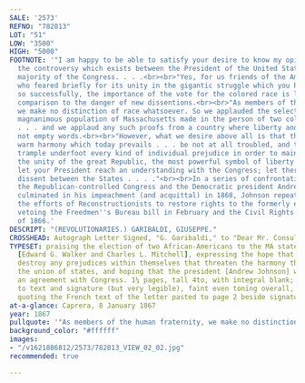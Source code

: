 ```yaml
---
SALE: '2573'
REFNO: "782813"
LOT: "51"
LOW: "3500"
HIGH: "5000"
FOOTNOTE: '"I am happy to be able to satisfy your desire to know my opinion about
  the controversy which exists between the President of the United States and the
  majority of the Congress. . . .<br><br>"Yes, for us friends of the American union
  who feared briefly for its unity in the gigantic struggle which you have just ended
  so successfully, the importance of the vote for the colored race is lessened in
  comparison to the danger of new dissentions.<br><br>"As members of the human fraternity,
  we make no distinction of race whatsoever. So we applauded the selection which the
  magnanimous population of Massachusetts made in the person of two colored representatives
  . . . and we applaud any such proofs from a country where liberty and progress are
  not empty words.<br><br>"However, what we desire above all is that the more or less
  warm harmony which today prevails . . . be not at all troubled, and that . . . [Americans]
  trample underfoot every kind of individual prejudice in order to maintain intact
  the unity of the great Republic, the most powerful symbol of liberty in the world.<br><br>"Therefore
  let your President reach an understanding with the Congress; let there be no more
  dissent between the States . . . ."<br><br>In a series of confrontations between
  the Republican-controlled Congress and the Democratic president Andrew Johnson that
  culminated in his impeachment (and acquittal) in 1868, Johnson repeatedly resisted
  the efforts of Reconstructionists to restore rights to the formerly enslaved, including
  vetoing the Freedmen''s Bureau bill in February and the Civil Rights Act in April
  of 1866.'
DESCRIPT: "(REVOLUTIONARIES.) GARIBALDI, GIUSEPPE."
CROSSHEAD: Autograph Letter Signed, "G. Garibaldi," to "Dear Mr. Consul," in French,
TYPESET: praising the election of two African-Americans to the MA state legislature
  [Edward G. Walker and Charles L. Mitchell], expressing the hope that Americans would
  destroy any prejudices within themselves that threaten the harmony that preserves
  the union of states, and hoping that the president [Andrew Johnson] would reach
  an agreement with Congress. 1¼ pages, tall 4to, with integral blank; slight fading
  to text and signature (but very legible), faint even toning overall, newspaper clipping
  quoting the French text of the letter pasted to page 2 beside signature, folds.
at-a-glance: Caprera, 8 January 1867
year: 1867
pullquote: '"As members of the human fraternity, we make no distinction of race whatsoever"'
background_color: "#ffffff"
images:
- "/v1621886812/2573/782813_VIEW_02_02.jpg"
recommended: true

---
```

